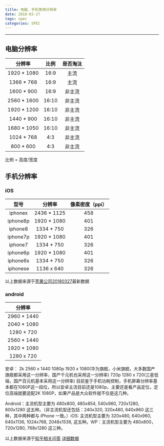 ```yaml
---
title: 电脑、手机常用分辨率
date: 2018-03-27
tags: spec
categories: SPEC
---
```


--------------------------------------------------------------------------------

<!-- more -->

## 电脑分辨率

|    分辨率   |    比例   | 是否淘汰  |
| :-------: | :------: | :------: |
| 1920 * 1080   | 16:9  |  主流  |
| 1366 * 768   |   16:9 |  主流  |
| 1600 * 900 |    16:9 |非主流  |
| 2560 * 1600 |    16:10 |非主流  |
| 1920 * 1200 |    16:10 |非主流  |
| 1440 * 900   | 16:10  |  非主流  |
| 1680 * 1050   |   16:10 |  非主流  |
| 1024 * 768   |  4:3  |  非主流  |
| 800 * 600 |     4:3    |非主流  |

比例 = 高度/宽度 

## 手机分辨率

### iOS

|   型号  |   分辨率   |    像素密度（ppi）   |
|:-------:| :-------: | :------: | 
|iphonex  | 2436 * 1125   | 458  |  
|iphone8p  | 1920 * 1080   | 401 | 
|iphone8  | 1334 * 750   | 326  |  
|iphone7p  | 1920 * 1080   | 401  |
|iphone7  | 1334 * 750   | 326  |  
|iphone6p  |  1920 * 1080   | 401  |  
|iphone6s  | 1334 * 750   | 326  |  
|iphonese  | 1136 x 640   | 326  |  

以上数据来源于[苹果公司20180327](https://www.apple.com/cn/iphone/compare/)最新数据

### android
|    分辨率  |
| :-------: | 
| 2960 * 1440   |
| 2040 * 1080   |  
| 1280 * 720 |   
| 2560 * 1440   | 
| 1920 * 1080   |   
| 1280 x 720 |   

安卓： 
2k 2560 x 1440
1080p  1920 x 1080(华为旗舰，小米旗舰，大多数国产旗舰都采用这一分辨率，国产千元机也采用这一分辨率)
720p 1280 x 720(三星低端，国产百元机基本采用这一分辨率)
目前鉴于手机功耗控制，手机屏幕分辨率基本都在1080P这一段位，所以安卓主流目前还是1080p，主要还是看产品定位，定位高端就要适配2K 1080P，如果产品是大众软件就不仅是这几种。

Android：主流机型主要为 480x800, 480x854, 540x960, 720x1280, 800x1280 这五种。（非主流机型还包括：240x320, 320x480, 640x960 这三种，其中两种都与 iPhone 一致。）iOS: 主流机型主要为 320x480, 640x960, 640x1136, 1024x768, 2048x1536, 这五种。WP：主流机型主要为 480x800，720x1280, 768x1280 这三种。


以上数据来源于[知乎相关问答](https://www.zhihu.com/question/20440405)
[详细数据](http://www.xyaz.cn/thread-71-1-1.html)




